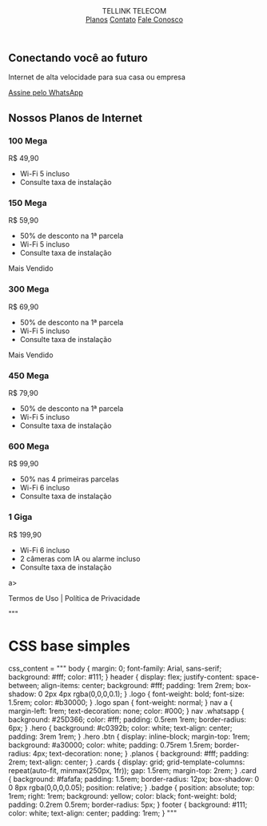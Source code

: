 <!DOCTYPE html>
<html lang="pt-BR">
<head>
    <meta charset="UTF-8" />
    <meta name="viewport" content="width=device-width, initial-scale=1.0" />
    <title>Tellink Telecom</title>
    <link rel="stylesheet" href="style.css" />
</head>
<body>
    <header>
        <div class="logo">TELLINK <span>TELECOM</span></div>
        <nav>
            <a href="#planos">Planos</a>
            <a href="#contato">Contato</a>
            <a href="https://wa.me/5583981286950" class="whatsapp">Fale Conosco</a>
        </nav>
    </header>
    <main>
        <section class="hero">
            <h1>Conectando você ao futuro</h1>
            <p>Internet de alta velocidade para sua casa ou empresa</p>
            <a href="https://wa.me/5583981286950" class="btn">Assine pelo WhatsApp</a>
        </section>
        <section class="planos" id="planos">
            <h2>Nossos Planos de Internet</h2>
            <div class="cards">
                <div class="card">
                    <h3>100 Mega</h3>
                    <p>R$ 49,90</p>
                    <ul>
                        <li>Wi-Fi 5 incluso</li>
                        <li>Consulte taxa de instalação</li>
                    </ul>
                </div>
                <div class="card">
                    <h3>150 Mega</h3>
                    <p>R$ 59,90</p>
                    <ul>
                        <li>50% de desconto na 1ª parcela</li>
                        <li>Wi-Fi 5 incluso</li>
                        <li>Consulte taxa de instalação</li>
                    </ul>
                </div>
                <div class="card destaque">
                    <span class="badge">Mais Vendido</span>
                    <h3>300 Mega</h3>
                    <p>R$ 69,90</p>
                    <ul>
                        <li>50% de desconto na 1ª parcela</li>
                        <li>Wi-Fi 5 incluso</li>
                        <li>Consulte taxa de instalação</li>
                    </ul>
                </div>
                <div class="card destaque">
                    <span class="badge">Mais Vendido</span>
                    <h3>450 Mega</h3>
                    <p>R$ 79,90</p>
                    <ul>
                        <li>50% de desconto na 1ª parcela</li>
                        <li>Wi-Fi 5 incluso</li>
                        <li>Consulte taxa de instalação</li>
                    </ul>
                </div>
                <div class="card">
                    <h3>600 Mega</h3>
                    <p>R$ 99,90</p>
                    <ul>
                        <li>50% nas 4 primeiras parcelas</li>
                        <li>Wi-Fi 6 incluso</li>
                        <li>Consulte taxa de instalação</li>
                    </ul>
                </div>
                <div class="card">
                    <h3>1 Giga</h3>
                    <p>R$ 199,90</p>
                    <ul>
                        <li>Wi-Fi 6 incluso</li>
                        <li>2 câmeras com IA ou alarme incluso</li>
                        <li>Consulte taxa de instalação</li>
                    </ul>
                a>
            </div>
        </section>
    </main>
    <footer>
        <p>Termos de Uso | Política de Privacidade</p>
    </footer>
</body>
</html>
"""

# CSS base simples
css_content = """
body {
    margin: 0;
    font-family: Arial, sans-serif;
    background: #fff;
    color: #111;
}
header {
    display: flex;
    justify-content: space-between;
    align-items: center;
    background: #fff;
    padding: 1rem 2rem;
    box-shadow: 0 2px 4px rgba(0,0,0,0.1);
}
.logo {
    font-weight: bold;
    font-size: 1.5rem;
    color: #b30000;
}
.logo span {
    font-weight: normal;
}
nav a {
    margin-left: 1rem;
    text-decoration: none;
    color: #000;
}
nav .whatsapp {
    background: #25D366;
    color: #fff;
    padding: 0.5rem 1rem;
    border-radius: 6px;
}
.hero {
    background: #c0392b;
    color: white;
    text-align: center;
    padding: 3rem 1rem;
}
.hero .btn {
    display: inline-block;
    margin-top: 1rem;
    background: #a30000;
    color: white;
    padding: 0.75rem 1.5rem;
    border-radius: 4px;
    text-decoration: none;
}
.planos {
    background: #fff;
    padding: 2rem;
    text-align: center;
}
.cards {
    display: grid;
    grid-template-columns: repeat(auto-fit, minmax(250px, 1fr));
    gap: 1.5rem;
    margin-top: 2rem;
}
.card {
    background: #fafafa;
    padding: 1.5rem;
    border-radius: 12px;
    box-shadow: 0 0 8px rgba(0,0,0,0.05);
    position: relative;
}
.badge {
    position: absolute;
    top: 1rem;
    right: 1rem;
    background: yellow;
    color: black;
    font-weight: bold;
    padding: 0.2rem 0.5rem;
    border-radius: 5px;
}
footer {
    background: #111;
    color: white;
    text-align: center;
    padding: 1rem;
}
"""
